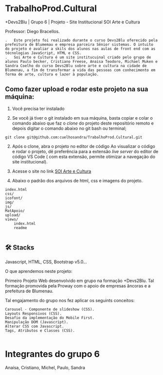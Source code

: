 # TrabalhoProd.Cultural

+Devs2Blu | Grupo 6 | Projeto - Site Institucional SOI Arte e Cultura

<p>Professor: Diego Bracellos.</p>

    .   Este projeto foi realizado durante o curso Devs2Blu oferecido pela prefeitura de Blumemau e empresa parceira Sênior sistemas. O intuito do projeto é avaliar a skils dos alunos nas aulas de front end com as técnologias JavaScript, HTML e CSS. 
    .   Soi Arte e Cultura é um site institucuinal criado pelo grupo de alunos Paulo becker, Cristiano Freese, Anaisa Teodoro, Michael Muken e Sandra Coelho do curso Devs2Blu sobre arte e cultura na cidade de Blumenau, a fim de transformar a vida das pessoas com conhecimento em forma de arte, cultura e lazer à população.



## Como fazer upload e rodar este projeto na sua máquina:

1. Você precisa ter instalado 

1. Se você já tiver o git instalado em sua máquina, basta copiar e colar o comando abaixo que faz o _clone_ do projeto deste repositório remoto e depois digitar o comando abaixo no git bash ou terminal;

```
git clone git@github.com:cuelhosandra/TrabalhoProd.Cultural.git
```
2. Após o clone, abra o projeto no editor de código Ao visualizar o código e rodar o projeto, dê preferência para a extensão _live server_ do editor de código VS Code ( com esta extensão, permite otimizar a navegação do site institucional).

3. Acesse o site no link [SOI Arte e Cultura](https://cuelhosandra.github.io/TrabalhoProd.Cultural/)

4. Abaixo o padrão dos arquivos de html, css e imagens do projeto.

```
index.html
css/
icofont/
img/
js/
MatApoio/
upload/
views/
    index.html
    readme


```
## 🛠 Stacks
Javascript, HTML, CSS, Bootstrap v5.0...

O que aprendemos neste projeto:

<p>Primeiro Projeto Web desenvolvido em grupo na formação +Devs2Blu. Tal formação promovida pela Proway com o apoio de empresas âncoras e a prefeitura de Blumenau.</p> 
Tal engajamento do grupo nos fez aplicar os seguints conceitos:

    Carousel - Componente de slideshow (CSS).
    Layouts Responsivos (CSS).
    Desafio da implementação do Mobile First.
    Manipulação DOM (Javascript).
    Alterar CSS com Javascript.
    Tags, Atributos e Classes (CSS).

```

```
# Integrantes do grupo 6

Anaísa,
Cristiano,
Michel,
Paulo,
Sandra

